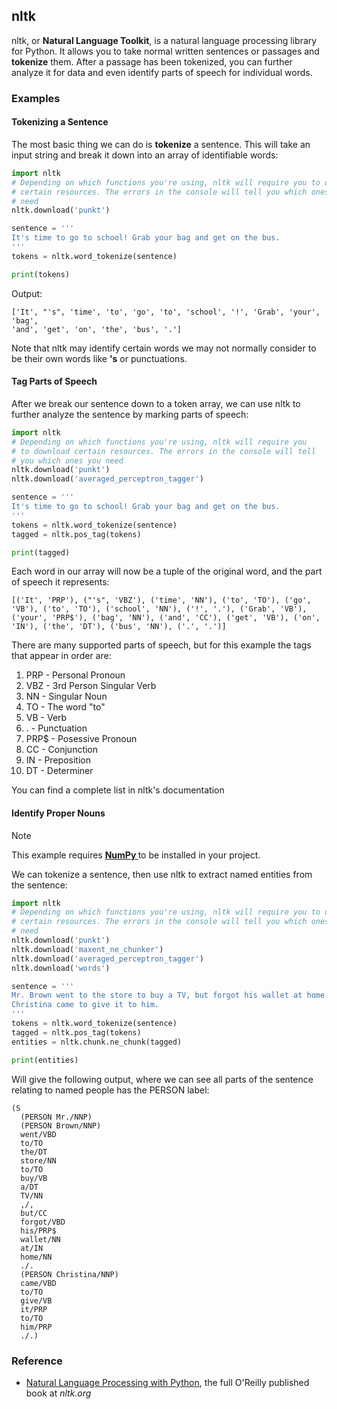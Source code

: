 ## nltk

nltk, or **Natural Language Toolkit**, is a natural language processing library for Python. It allows you to take normal written sentences or passages and **tokenize** them. After a passage has been tokenized, you can further analyze it for data and even identify parts of speech for individual words.

### Examples

#### Tokenizing a Sentence

The most basic thing we can do is **tokenize** a sentence. This will take an input string and break it down into an array of identifiable words:

```python
import nltk
# Depending on which functions you're using, nltk will require you to download
# certain resources. The errors in the console will tell you which ones you
# need
nltk.download('punkt')

sentence = '''
It's time to go to school! Grab your bag and get on the bus.
'''
tokens = nltk.word_tokenize(sentence)

print(tokens)
```

Output:

```text
['It', "'s", 'time', 'to', 'go', 'to', 'school', '!', 'Grab', 'your', 'bag',
'and', 'get', 'on', 'the', 'bus', '.']
```

Note that nltk may identify certain words we may not normally consider to be their own words like **'s** or punctuations.

#### Tag Parts of Speech

After we break our sentence down to a token array, we can use nltk to further
analyze the sentence by marking parts of speech:

```python
import nltk
# Depending on which functions you're using, nltk will require you
# to download certain resources. The errors in the console will tell
# you which ones you need
nltk.download('punkt')
nltk.download('averaged_perceptron_tagger')

sentence = '''
It's time to go to school! Grab your bag and get on the bus.
'''
tokens = nltk.word_tokenize(sentence)
tagged = nltk.pos_tag(tokens)

print(tagged)
```

Each word in our array will now be a tuple of the original word, and the part of speech it represents:

```
[('It', 'PRP'), ("'s", 'VBZ'), ('time', 'NN'), ('to', 'TO'), ('go', 'VB'), ('to', 'TO'), ('school', 'NN'), ('!', '.'), ('Grab', 'VB'), ('your', 'PRP$'), ('bag', 'NN'), ('and', 'CC'), ('get', 'VB'), ('on', 'IN'), ('the', 'DT'), ('bus', 'NN'), ('.', '.')]
```

There are many supported parts of speech, but for this example the tags that appear in order are:

1. PRP - Personal Pronoun
2. VBZ - 3rd Person Singular Verb
3. NN - Singular Noun
4. TO - The word "to"
5. VB - Verb
6. . - Punctuation
7. PRP$ - Posessive Pronoun
8. CC - Conjunction
9. IN - Preposition
10. DT - Determiner

You can find a complete list in nltk's documentation

#### Identify Proper Nouns

<div class="notebox notebox-info">
  <p class="notebox-title">
    Note
  </p>
  <p>
    This example requires 
    <a href="/extralibs/numpy">
      <b>
        NumPy
      </b>
    </a> 
    to be installed in your project.
  </p>
</div>

We can tokenize a sentence, then use nltk to extract named entities from the sentence:

```python
import nltk
# Depending on which functions you're using, nltk will require you to download
# certain resources. The errors in the console will tell you which ones you
# need
nltk.download('punkt')
nltk.download('maxent_ne_chunker')
nltk.download('averaged_perceptron_tagger')
nltk.download('words')

sentence = '''
Mr. Brown went to the store to buy a TV, but forgot his wallet at home.
Christina came to give it to him.
'''
tokens = nltk.word_tokenize(sentence)
tagged = nltk.pos_tag(tokens)
entities = nltk.chunk.ne_chunk(tagged)

print(entities)
```

Will give the following output, where we can see all parts of the sentence relating to named people has the PERSON label:

```text
(S
  (PERSON Mr./NNP)
  (PERSON Brown/NNP)
  went/VBD
  to/TO
  the/DT
  store/NN
  to/TO
  buy/VB
  a/DT
  TV/NN
  ,/,
  but/CC
  forgot/VBD
  his/PRP$
  wallet/NN
  at/IN
  home/NN
  ./.
  (PERSON Christina/NNP)
  came/VBD
  to/TO
  give/VB
  it/PRP
  to/TO
  him/PRP
  ./.)
```

### Reference

-   [Natural Language Processing with Python](https://www.nltk.org/book/), the full O'Reilly published book at _nltk.org_
